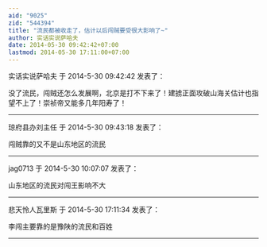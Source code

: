 ```yaml
---
aid: "9025"
zid: "544394"
title: "流民都被收走了，估计以后闯贼要受很大影响了~"
author: 实话实说萨哈夫
date: 2014-05-30 09:42:42+07:00
lastmod: 2014-05-30 17:11:00+07:00
---
```


实话实说萨哈夫 于 2014-5-30 09:42:42 发表了：

没了流民，闯贼还怎么发展啊，北京是打不下来了！建掳正面攻破山海关估计也指望不上了！崇祯帝又能多几年阳寿了！

---

琼府县办刘主任 于 2014-5-30 09:43:18 发表了：

闯贼靠的又不是山东地区的流民

---

jag0713 于 2014-5-30 10:07:07 发表了：

山东地区的流民对闯王影响不大

---

悲天怜人瓦里斯 于 2014-5-30 17:11:34 发表了：

李闯主要靠的是豫陕的流民和百姓

---
